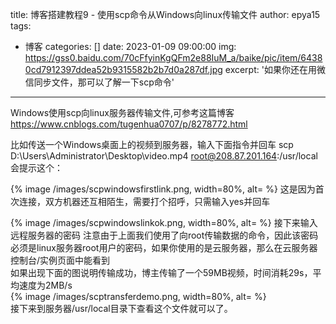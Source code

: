 title: 博客搭建教程9 - 使用scp命令从Windows向linux传输文件
author: epya15
tags:
  - 博客
categories: []
date: 2023-01-09 09:00:00
img: https://gss0.baidu.com/70cFfyinKgQFm2e88IuM_a/baike/pic/item/64380cd7912397ddea52b9315582b2b7d0a287df.jpg
excerpt: '如果你还在用微信同步文件，那可以了解一下scp命令'
---
Windows使用scp向linux服务器传输文件,可参考这篇博客  
https://www.cnblogs.com/tugenhua0707/p/8278772.html

比如传送一个Windows桌面上的视频到服务器，输入下面指令并回车
scp D:\Users\Administrator\Desktop\video.mp4 root@208.87.201.164:/usr/local
会提示这个：

{% image /images/scpwindowsfirstlink.png, width=80%, alt= %}
这是因为首次连接，双方机器还互相陌生，需要打个招呼，只需输入yes并回车

{% image /images/scpwindowslinkok.png, width=80%, alt= %}
接下来输入远程服务器的密码
注意由于上面我们使用了向root传输数据的命令，因此该密码必须是linux服务器root用户的密码，如果你使用的是云服务器，那么在云服务器控制台/实例页面中能看到  
如果出现下面的图说明传输成功，博主传输了一个59MB视频，时间消耗29s，平均速度为2MB/s  
{% image /images/scptransferdemo.png, width=80%, alt= %}  
接下来到服务器/usr/local目录下查看这个文件就可以了。